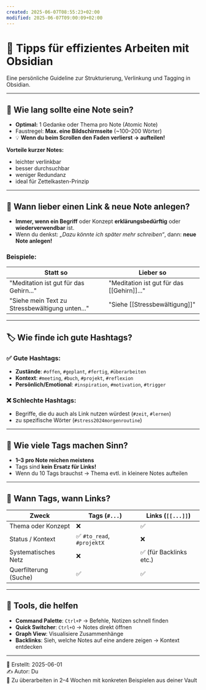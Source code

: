 ```yaml
---
created: 2025-06-07T08:55:23+02:00
modified: 2025-06-07T09:00:09+02:00
---
```


# 🧠 Tipps für effizientes Arbeiten mit Obsidian

Eine persönliche Guideline zur Strukturierung, Verlinkung und Tagging in Obsidian.

---

## 📏 Wie lang sollte eine Note sein?

- **Optimal:** 1 Gedanke oder Thema pro Note (Atomic Note)
- Faustregel: **Max. eine Bildschirmseite** (~100–200 Wörter)
- 💡 **Wenn du beim Scrollen den Faden verlierst → aufteilen!**

**Vorteile kurzer Notes:**
- leichter verlinkbar
- besser durchsuchbar
- weniger Redundanz
- ideal für Zettelkasten-Prinzip

---

## 🔗 Wann lieber einen Link & neue Note anlegen?

- **Immer, wenn ein Begriff** oder Konzept **erklärungsbedürftig** oder **wiederverwendbar** ist.
- Wenn du denkst: *„Dazu könnte ich später mehr schreiben“*, dann: **neue Note anlegen!**

### Beispiele:

| Statt so                           | Lieber so                                 |
|------------------------------------|--------------------------------------------|
| "Meditation ist gut für das Gehirn..." | "Meditation ist gut für das [[Gehirn]]..." |
| "Siehe mein Text zu Stressbewältigung unten..." | "Siehe [[Stressbewältigung]]"             |

---

## 🏷 Wie finde ich gute Hashtags?

### ✅ Gute Hashtags:

- **Zustände**: `#offen`, `#geplant`, `#fertig`, `#überarbeiten`
- **Kontext**: `#meeting`, `#buch`, `#projekt`, `#reflexion`
- **Persönlich/Emotional**: `#inspiration`, `#motivation`, `#trigger`

### ❌ Schlechte Hashtags:

- Begriffe, die du auch als Link nutzen würdest (`#zeit`, `#lernen`)
- zu spezifische Wörter (`#stress2024morgenroutine`)

---

## 🔢 Wie viele Tags machen Sinn?

- **1–3 pro Note reichen meistens**
- Tags sind **kein Ersatz für Links!**
- Wenn du 10 Tags brauchst → Thema evtl. in kleinere Notes aufteilen

---

## 🔁 Wann Tags, wann Links?

| Zweck                 | Tags (`#...`)               | Links (`[[...]]`)            |
|------------------------|-----------------------------|-------------------------------|
| Thema oder Konzept     | ❌                          | ✅                            |
| Status / Kontext       | ✅ `#to_read`, `#projektX`  | ❌                            |
| Systematisches Netz    | ❌                          | ✅ (für Backlinks etc.)       |
| Querfilterung (Suche)  | ✅                          | ✅                            |

---

## 🧰 Tools, die helfen

- **Command Palette**: `Ctrl+P` → Befehle, Notizen schnell finden
- **Quick Switcher**: `Ctrl+O` → Notes direkt öffnen
- **Graph View**: Visualisiere Zusammenhänge
- **Backlinks**: Sieh, welche Notes auf eine andere zeigen → Kontext entdecken

---

📅 Erstellt: 2025-06-01  
✍️ Autor: Du  
🔁 Zu überarbeiten in 2–4 Wochen mit konkreten Beispielen aus deiner Vault
